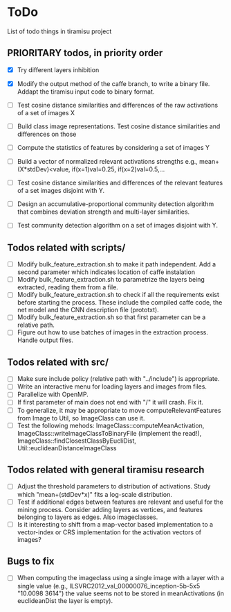 # ToDo

List of todo things in tiramisu project

## PRIORITARY todos, in priority order

- [x] Try different layers inhibition

- [x] Modify the output method of the caffe branch, to write a binary file. Addapt the tiramisu input code to binary format.
- [ ] Test cosine distance similarities and differences of the raw activations of a set of images X
- [ ] Build class image representations. Test cosine distance similarities and differences on those
- [ ] Compute the statistics of features by considering a set of images Y
- [ ] Build a vector of normalized relevant activations strengths e.g., mean+(X*stdDev)<value, if(x=1)val=0.25, if(x=2)val=0.5,...
- [ ] Test cosine distance similarities and differences of the relevant features of a set images disjoint with Y.
- [ ] Design an accumulative-proportional community detection algorithm that combines deviation strength and multi-layer similarities.
- [ ] Test community detection algorithm on a set of images disjoint with Y.

## Todos related with scripts/

- [ ] Modify bulk_feature_extraction.sh to make it path independent. Add a second parameter which indicates location of caffe instalation
- [ ] Modify bulk_feature_extraction.sh to parametrize the layers being extracted, reading them from a file.
- [ ] Modify bulk_feature_extraction.sh to check if all the requirements exist before starting the process. These include the compiled caffe code, the net model and the CNN description file (prototxt).
- [ ] Modify bulk_feature_extraction.sh so that first parameter can be a relative path.
- [ ] Figure out how to use batches of images in the extraction process. Handle output files.

## Todos related with src/

- [ ] Make sure include policy (relative path with "../include") is appropriate.
- [ ] Write an interactive menu for loading layers and images from files.
- [ ] Parallelize with OpenMP.
- [ ] If first parameter of main does not end with "/" it will crash. Fix it.
- [ ] To generalize, it may be appropriate to move computeRelevantFeatures from Image to Util, so ImageClass can use it.
- [ ] Test the following mehods: ImageClass::computeMeanActivation, ImageClass::writeImageClassToBinaryFile (implement the read!), ImageClass::findClosestClassByEucliDist, Util::euclideanDistanceImageClass

## Todos related with general tiramisu research

- [ ] Adjust the threshold parameters to distribution of activations. Study which "mean+(stdDev*x)" fits a log-scale distribution.
- [ ] Test if additional edges between features are relevant and useful for the mining process. Consider adding layers as vertices, and features belonging to layers as edges. Also imageclasses.
- [ ] Is it interesting to shift from a map-vector based implementation to a vector-index or CRS implementation for the activation vectors of images?

## Bugs to fix

- [ ] When computing the imageclass using a single image with a layer with a single value (e.g., ILSVRC2012_val_00000076_inception-5b-5x5 "10.0098 3614") the value seems not to be stored in meanActivations (in euclideanDist the layer is empty).

